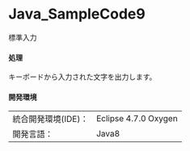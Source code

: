 # Java_SampleCode9
標準入力

#### 処理
キーボードから入力された文字を出力します。

#### 開発環境
|  |  |
|:-|:-|
| 統合開発環境(IDE)： | Eclipse 4.7.0 Oxygen |
| 開発言語： | Java8 |
